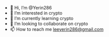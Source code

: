 - 👋 Hi, I’m @Yerin286
- 👀 I’m interested in crypto
- 🌱 I’m currently learning crypto
- 💞️ I’m looking to collaborate on crypto
- 📫 How to reach me leeyerin286@gmail.com

<!---
Yerin286/Yerin286 is a ✨ special ✨ repository because its `README.md` (this file) appears on your GitHub profile.
You can click the Preview link to take a look at your changes.
--->
